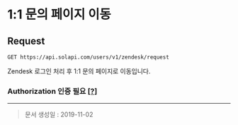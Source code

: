 # 1:1 문의 페이지 이동

## Request
```
GET https://api.solapi.com/users/v1/zendesk/request
```

Zendesk 로그인 처리 후 1:1 문의 페이지로 이동입니다.

### Authorization 인증 필요 [[?]](https://docs.solapi.com/authentication/authentication)

---

> 문서 생성일 : 2019-11-02

